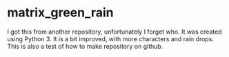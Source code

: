 # matrix_green_rain
I got this from another repository, unfortunately I forget who. It was created using Python 3. It is a bit improved, with more characters and rain drops. This is also a test of how to make repository on github.
